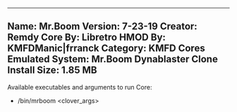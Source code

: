 -----------------------
Name: Mr.Boom
Version: 7-23-19
Creator: Remdy
Core By: Libretro
HMOD By: KMFDManic|frranck
Category: KMFD Cores
Emulated System: Mr.Boom Dynablaster Clone
Install Size: 1.85 MB
-----------------------
Available executables and arguments to run Core:
- /bin/mrboom <rom> <clover_args>
